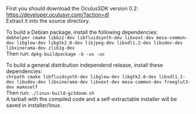 First you should download the OculusSDK version 0.2: https://developer.oculusvr.com/?action=dl<br>
Extract it into the source directory.

To build a Debian package, install the following dependencies:<br>
`debhelper cmake libbz2-dev libfluidsynth-dev libxext-dev mesa-common-dev libglew-dev libgtk2.0-dev libjpeg-dev libsdl1.2-dev libudev-dev libxinerama-dev zlib1g-dev`<br>
Then run: `dpkg-buildpackage -b -us -uc`

To build a general distribution independend release, install these dependencies:<br>
`chrpath cmake libfluidsynth-dev libglew-dev libgtk2.0-dev libsdl1.2-dev libudev-dev libxinerama-dev libxext-dev mesa-common-dev freeglut3-dev makeself`<br>
Then run: `./linux-build-gz3doom.sh`<br>
A tarball with the compiled code and a self-extractable installer will be saved in installer/linux.

